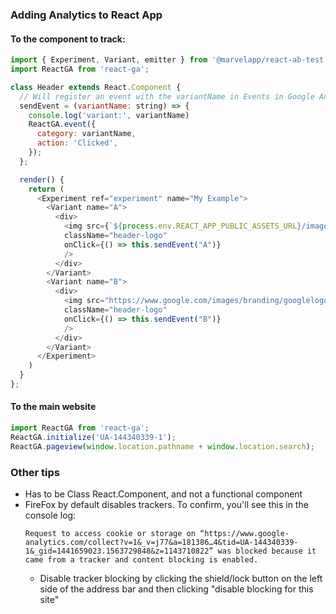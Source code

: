 ### Adding Analytics to React App

#### To the component to track:
```javascript
import { Experiment, Variant, emitter } from '@marvelapp/react-ab-test';
import ReactGA from 'react-ga';

class Header extends React.Component {
  // Will register an event with the variantName in Events in Google Analytics
  sendEvent = (variantName: string) => {
    console.log('variant:', variantName)
    ReactGA.event({
      category: variantName,
      action: 'Clicked',
    });
  };

  render() {
    return (
      <Experiment ref="experiment" name="My Example">
        <Variant name="A">
          <div>
            <img src={`${process.env.REACT_APP_PUBLIC_ASSETS_URL}/images/minside_logo-desktop.svg`}
            className="header-logo"
            onClick={() => this.sendEvent("A")}
            />
          </div>            
        </Variant>
        <Variant name="B">
          <div>
            <img src="https://www.google.com/images/branding/googlelogo/2x/googlelogo_color_272x92dp.png"
            className="header-logo"
            onClick={() => this.sendEvent("B")}
            />
          </div>   
        </Variant>
      </Experiment>
    )
  }
};
```

#### To the main website
```javascript
import ReactGA from 'react-ga';
ReactGA.initialize('UA-144340339-1');
ReactGA.pageview(window.location.pathname + window.location.search);
```

### Other tips
* Has to be Class React.Component, and not a functional component 
* FireFox by default disables trackers. To confirm, you'll see this in the console log:
  ```
  Request to access cookie or storage on “https://www.google-analytics.com/collect?v=1&_v=j77&a=181386…4&tid=UA-144340339-1&_gid=1441659023.1563729848&z=1143710822” was blocked because it came from a tracker and content blocking is enabled.
  ```
  * Disable tracker blocking by clicking the shield/lock button on the left side of the address bar and then clicking "disable blocking for this site"
